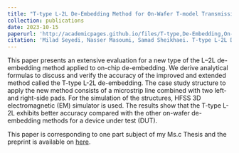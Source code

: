 ```yaml
---
title: "T-type L-2L De-Embedding Method for On-Wafer T-model Transmission Line Network"
collection: publications
date: 2023-10-15
paperurl: 'http://academicpages.github.io/files/T-type,De-Embedding,On-Wafer.pdf'
citation: 'Milad Seyedi, Nasser Masoumi, Samad Sheikhaei. T-type L-2L De-Embedding Method for On-Wafer T-model Transmission Line Network.'
---
```

This paper presents an extensive evaluation for a new type of the L–2L de-embedding method applied to on-chip de-embedding. We derive analytical formulas to discuss and verify the accuracy of the improved and extended method called the T-type L-2L de-embedding. The case study structure to apply the new method consists of a microstrip line combined with two left- and right-side pads. For the simulation of the structures, HFSS 3D electromagnetic (EM) simulator is used. The results show that the T-type L-2L exhibits better accuracy compared with the other on-wafer de-embedding methods for a device under test (DUT).

<!-- This paper is corresponding to the subject of my Ms.c Thesis and it's Under Preparation.
![Editing a markdown file for a talk](/images/glow_mine.gif) -->
This paper is corresponding to one part subject of my Ms.c Thesis and the preprint is available on [here](http://academicpages.github.io/files/T-type,De-Embedding,On-Wafer.pdf).

